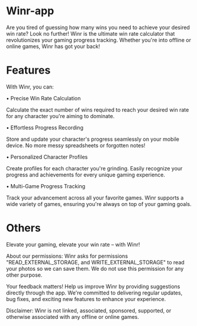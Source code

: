 # Winr-app

Are you tired of guessing how many wins you need to achieve your desired win rate? Look no further! Winr is the ultimate win rate calculator that revolutionizes your gaming progress tracking. Whether you're into offline or online games, Winr has got your back!

# Features

With Winr, you can:

• Precise Win Rate Calculation
        
   Calculate the exact number of wins required to reach your desired win rate for any character you're aiming to dominate.

• Effortless Progress Recording

   Store and update your character's progress seamlessly on your mobile device. No more messy spreadsheets or forgotten notes!
        
• Personalized Character Profiles

   Create profiles for each character you're grinding. Easily recognize your progress and achievements for every unique gaming experience.

• Multi-Game Progress Tracking

   Track your advancement across all your favorite games. Winr supports a wide variety of games, ensuring you're always on top of your gaming goals.

# Others

Elevate your gaming, elevate your win rate – with Winr!

About our permissions:
Winr asks for permissions "READ_EXTERNAL_STORAGE, and WRITE_EXTERNAL_STORAGE" to read your photos so we can save them. We do not use this permission for any other purpose.

Your feedback matters! Help us improve Winr by providing suggestions directly through the app. We're committed to delivering regular updates, bug fixes, and exciting new features to enhance your experience.

Disclaimer:
Winr is not linked, associated, sponsored, supported, or otherwise associated with any offline or online games.

